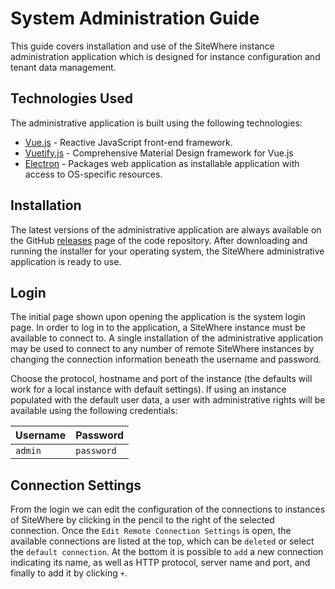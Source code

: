 # System Administration Guide

<Seo/>

This guide covers installation and use of the SiteWhere instance administration
application which is designed for instance configuration and tenant data
management.

## Technologies Used

The administrative application is built using the following technologies:

- [Vue.js](https://vuejs.org/) - Reactive JavaScript front-end framework.
- [Vuetify.js](https://vuetifyjs.com) - Comprehensive Material Design framework for Vue.js
- [Electron](https://electronjs.org/) - Packages web application as installable application with access to OS-specific resources.

## Installation

The latest versions of the administrative application are always available on the
GitHub [releases](https://github.com/sitewhere/sitewhere-admin-ui/releases) page
of the code repository. After downloading and running the installer for your operating
system, the SiteWhere administrative application is ready to use.

## Login

The initial page shown upon opening the application is the system login page. In order
to log in to the application, a SiteWhere instance must be available to connect to. A
single installation of the administrative application may be used to connect to any number
of remote SiteWhere instances by changing the connection information beneath the
username and password.

Choose the protocol, hostname and port of the instance (the defaults will work
for a local instance with default settings). If using an instance populated with the
default user data, a user with administrative rights will be available using the
following credentials:

| Username | Password   |
| :------- | :--------- |
| `admin`  | `password` |

<InlineImage src="/images/guide/administration/login.png" caption="Administrative Login"/>

## Connection Settings

From the login we can edit the configuration of the connections to instances of SiteWhere by 
clicking in the pencil to the right of the selected connection. Once the `Edit Remote Connection Settings` 
is open, the available connections are listed at the top, which can be `deleted` or select 
the `default connection`. At the bottom it is possible to `add` a new connection indicating 
its name, as well as HTTP protocol, server name and port, and finally to add it by clicking `+`.

<InlineImage src="/images/guide/administration/connection-settings.png" caption="Connection Settings" />
